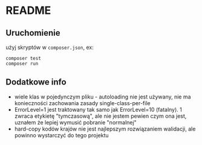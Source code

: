 # README

## Uruchomienie
użyj skryptów w `composer.json`, ex:
```
composer test
composer run
```

## Dodatkowe info
- wiele klas w pojedynczym pliku - autoloading nie jest używany, nie ma konieczności zachowania zasady single-class-per-file
- ErrorLevel=1 jest traktowany tak samo jak ErrorLevel=10 (fatalny). 1 zwraca etykietę "tymczasową", ale nie jestem pewien czym ona jest, uznałem że lepiej wymusić pobranie "normalnej"
- hard-copy kodów krajów nie jest najlepszym rozwiązaniem walidacji, ale powinno wystarczyć do tego projektu
